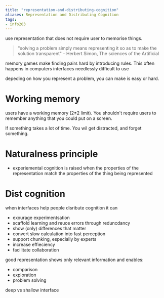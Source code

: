 ```yaml
---
title: "representation-and-distributing-cognition"
aliases: Representation and Distributing Cognition
tags: 
- info203
---
```


use representation that does not require user to memorise things. 

> "solving a problem simply means representing it so as to make the solution transparent" - Herbert Simon, The sciences of the Artificial

memory games make finding pairs hard by introducing rules. This often happens in computers interfaces needlessly difficult to use

depeding on how you represent a problem, you can make is easy or hard. 

# Working memory
users have a working memory (2±2 limit). You shouldn't require users to remember anything that you could put on a screen. 

If something takes a lot of time. You wil get distracted, and forget something.

# Naturalness principle
- experiemental cognition is raised when the properties of the representation match the properties of the thing being represented

# Dist cognition
when interfaces help people disribute cognition it can
- exourage experimentsation
- scaffold learning and reuce errors through reduncdancy
- show (only) differences that matter
- convert slow calculation into fast perception
- support chunking, especially by experts
- increase effieciency
- facilitate collaboration

good representation shows only relevant information and enables:
- comparison
- exploration
- problem solving

deep vs shallow interface
